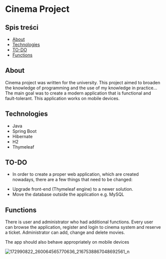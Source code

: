 # Cinema Project

## Spis treści
* [About](#About)
* [Technologies](#technologies)
* [TO-DO](#TO-DO)
* [Functions](#Functions)


## About
Cinema project was written for the university. This project aimed to broaden the knowledge of programming and the use of my knowledge in practice... The main goal was to create a 
modern application that is functional and fault-tolerant. This application works on mobile devices.

## Technologies
* Java
* Spring Boot
* Hibernate
* H2
* Thymeleaf

## TO-DO
- In order to create a proper web application, which are created nowadays, there are a few things that need to be changed:
 * Upgrade front-end (Thymeleaf engine) to a newer solution.
 * Move the database outside the application e.g. MySQL

## Functions
There is user and administrator who had additional functions. Every user can browse the application, register and login to cinema system and reserve a ticket. Administrator can
add, change and delete movies.

The app should also behave appropriately on mobile devices

![172990822_260064565770636_2167538867048692561_n](https://user-images.githubusercontent.com/46786100/114551398-a0e52800-9c63-11eb-81bd-307eb7d15f11.jpg)
